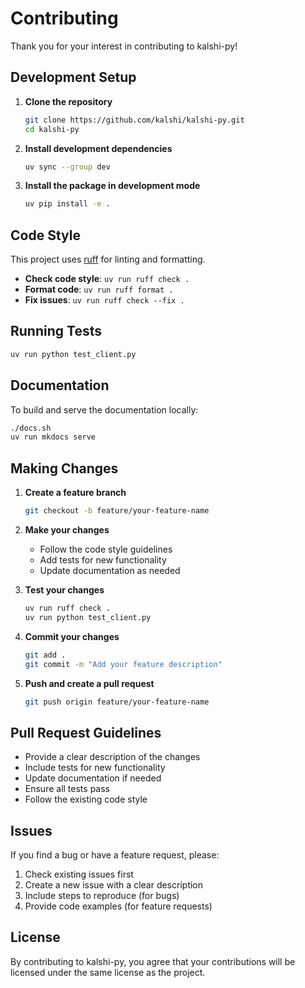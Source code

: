 # Contributing

Thank you for your interest in contributing to kalshi-py!

## Development Setup

1. **Clone the repository**

   ```bash
   git clone https://github.com/kalshi/kalshi-py.git
   cd kalshi-py
   ```

2. **Install development dependencies**

   ```bash
   uv sync --group dev
   ```

3. **Install the package in development mode**
   ```bash
   uv pip install -e .
   ```

## Code Style

This project uses [ruff](https://github.com/astral-sh/ruff) for linting and formatting.

- **Check code style**: `uv run ruff check .`
- **Format code**: `uv run ruff format .`
- **Fix issues**: `uv run ruff check --fix .`

## Running Tests

```bash
uv run python test_client.py
```

## Documentation

To build and serve the documentation locally:

```bash
./docs.sh
uv run mkdocs serve
```

## Making Changes

1. **Create a feature branch**

   ```bash
   git checkout -b feature/your-feature-name
   ```

2. **Make your changes**

   - Follow the code style guidelines
   - Add tests for new functionality
   - Update documentation as needed

3. **Test your changes**

   ```bash
   uv run ruff check .
   uv run python test_client.py
   ```

4. **Commit your changes**

   ```bash
   git add .
   git commit -m "Add your feature description"
   ```

5. **Push and create a pull request**
   ```bash
   git push origin feature/your-feature-name
   ```

## Pull Request Guidelines

- Provide a clear description of the changes
- Include tests for new functionality
- Update documentation if needed
- Ensure all tests pass
- Follow the existing code style

## Issues

If you find a bug or have a feature request, please:

1. Check existing issues first
2. Create a new issue with a clear description
3. Include steps to reproduce (for bugs)
4. Provide code examples (for feature requests)

## License

By contributing to kalshi-py, you agree that your contributions will be licensed under the same license as the project.
